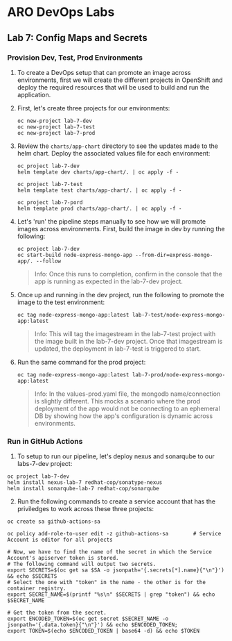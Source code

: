 # ARO DevOps Labs

## Lab 7: Config Maps and Secrets

### Provision Dev, Test, Prod Environments

1. To create a DevOps setup that can promote an image across environments, first we will create the different projects in OpenShift and deploy the required resources that will be used to build and run the application.

2. First, let's create three projects for our environments:

    ```
    oc new-project lab-7-dev
    oc new-project lab-7-test
    oc new-project lab-7-prod
    ```

3. Review the `charts/app-chart` directory to see the updates made to the helm chart. Deploy the associated values file for each environment:

    ```
    oc project lab-7-dev
    helm template dev charts/app-chart/. | oc apply -f -

    oc project lab-7-test
    helm template test charts/app-chart/. | oc apply -f -

    oc project lab-7-pord
    helm template prod charts/app-chart/. | oc apply -f -
    ```

4. Let's 'run' the pipeline steps manually to see how we will promote images across environments. First, build the image in dev by running the following: 

    ```
    oc project lab-7-dev
    oc start-build node-express-mongo-app --from-dir=express-mongo-app/. --follow
    ```

    > Info: Once this runs to completion, confirm in the console that the app is running as expected in the lab-7-dev project.

5. Once up and running in the dev project, run the following to promote the image to the test environment:

    ```
    oc tag node-express-mongo-app:latest lab-7-test/node-express-mongo-app:latest
    ```

    > Info: This will tag the imagestream in the lab-7-test project with the image built in the lab-7-dev project. Once that imagestream is updated, the deployment in lab-7-test is triggered to start.

6. Run the same command for the prod project:

    ```
    oc tag node-express-mongo-app:latest lab-7-prod/node-express-mongo-app:latest
    ```

    > Info: In the values-prod.yaml file, the mongodb name/connection is slightly different. This mocks a scenario where the prod deployment of the app would not be connecting to an ephemeral DB by showing how the app's configuration is dynamic across environments.

### Run in GitHub Actions

1. To setup to run our pipeline, let's deploy nexus and sonarqube to our labs-7-dev project:

```
oc project lab-7-dev
helm install nexus-lab-7 redhat-cop/sonatype-nexus
helm install sonarqube-lab-7 redhat-cop/sonarqube
```

2. Run the following commands to create a service account that has the priviledges to work across these three projects:

```
oc create sa github-actions-sa

oc policy add-role-to-user edit -z github-actions-sa        # Service Account is editor for all projects

# Now, we have to find the name of the secret in which the Service Account's apiserver token is stored.
# The following command will output two secrets. 
export SECRETS=$(oc get sa $SA -o jsonpath='{.secrets[*].name}{"\n"}') && echo $SECRETS
# Select the one with "token" in the name - the other is for the container registry.
export SECRET_NAME=$(printf "%s\n" $SECRETS | grep "token") && echo $SECRET_NAME

# Get the token from the secret. 
export ENCODED_TOKEN=$(oc get secret $SECRET_NAME -o jsonpath='{.data.token}{"\n"}') && echo $ENCODED_TOKEN;
export TOKEN=$(echo $ENCODED_TOKEN | base64 -d) && echo $TOKEN
```